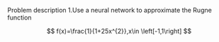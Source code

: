 Problem description
1.Use a neural network to approximate the Rugne function

$$
f(x)=\frac{1}{1+25x^{2}},x\in \left[-1,1\right]
$$

